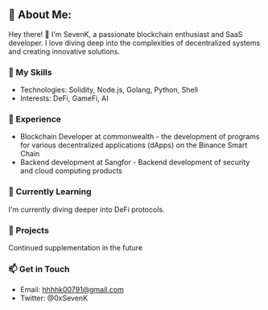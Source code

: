 ## 💫 About Me:
Hey there! 👋 I'm SevenK, a passionate blockchain enthusiast and SaaS developer. I love diving deep into the complexities of decentralized systems and creating innovative solutions.

### 🚀 My Skills
* Technologies: Solidity, Node.js, Golang, Python, Shell
* Interests: DeFi, GameFi, AI

### 💼 Experience
* Blockchain Developer at commonwealth - the development of programs for various decentralized applications (dApps) on the Binance Smart Chain
* Backend development at Sangfor - Backend development of security and cloud computing products

### 🌱 Currently Learning
I'm currently diving deeper into DeFi protocols.

### 🔧 Projects
Continued supplementation in the future

### 📫 Get in Touch
* Email: hhhhk00791@gmail.com
* Twitter: @0xSevenK
